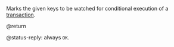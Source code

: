 Marks the given keys to be watched for conditional execution of a [transaction](/topics/transactions).

@return

@status-reply: always `OK`.
